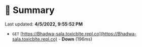 # 📖 Summary
Last updated: **4/5/2022, 9:55:52 PM**

- `GET` [https://Bhadwa-sala.toxicblte.repl.co](https://Bhadwa-sala.toxicblte.repl.co) - **Down** (196ms)
